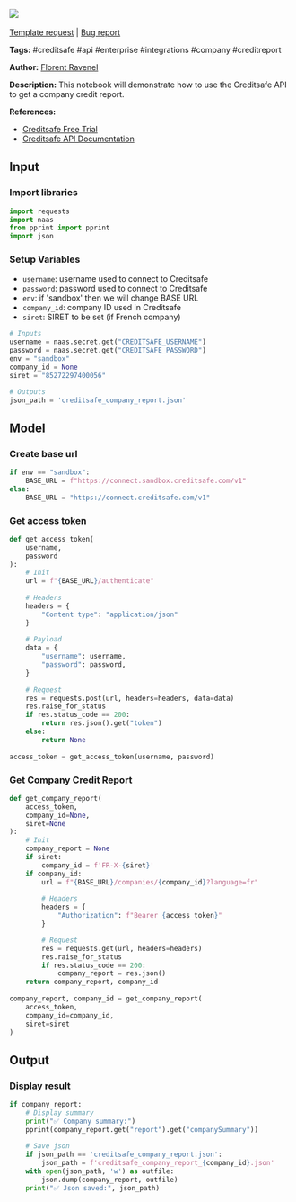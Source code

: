 <a href="https://app.naas.ai/user-redirect/naas/downloader?url=https://raw.githubusercontent.com/jupyter-naas/awesome-notebooks/master/Creditsafe/Creditsafe_Get_Company_Credit_Report.ipynb" target="_parent"><img src="https://naasai-public.s3.eu-west-3.amazonaws.com/open_in_naas.svg"/></a><br><br><a href="https://github.com/jupyter-naas/awesome-notebooks/issues/new?assignees=&labels=&template=template-request.md&title=Tool+-+Action+of+the+notebook+">Template request</a> | <a href="https://github.com/jupyter-naas/awesome-notebooks/issues/new?assignees=&labels=bug&template=bug_report.md&title=Creditsafe+-+Get+Company+Credit+Report:+Error+short+description">Bug report</a>

**Tags:** #creditsafe #api #enterprise #integrations #company #creditreport

**Author:** [Florent Ravenel](https://www.linkedin.com/in/florent-ravenel/)

**Description:** This notebook will demonstrate how to use the Creditsafe API to get a company credit report.

**References:**
- [Creditsafe Free Trial](https://www.creditsafe.com/gb/en/forms/free-trial.html?cta=Free%20trial&previousPage=api-documentation)
- [Creditsafe API Documentation](https://www.creditsafe.com/gb/en/enterprise/integrations/api-documentation.html#tag/Companies/operation/companyCreditReport)

## Input

### Import libraries


```python
import requests
import naas
from pprint import pprint
import json
```

### Setup Variables
- `username`: username used to connect to Creditsafe
- `password`: password used to connect to Creditsafe
- `env`: if 'sandbox' then we will change BASE URL
- `company_id`: company ID used in Creditsafe
- `siret`: SIRET to be set (if French company)


```python
# Inputs
username = naas.secret.get("CREDITSAFE_USERNAME")
password = naas.secret.get("CREDITSAFE_PASSWORD")
env = "sandbox"
company_id = None
siret = "85272297400056"

# Outputs
json_path = 'creditsafe_company_report.json'
```

## Model

### Create base url


```python
if env == "sandbox":
    BASE_URL = f"https://connect.sandbox.creditsafe.com/v1"
else:
    BASE_URL = "https://connect.creditsafe.com/v1"    
```

### Get access token


```python
def get_access_token(
    username,
    password
):
    # Init
    url = f"{BASE_URL}/authenticate"
    
    # Headers
    headers = {
        "Content type": "application/json"
    }
    
    # Payload
    data = {
        "username": username,
        "password": password,
    }
    
    # Request
    res = requests.post(url, headers=headers, data=data)
    res.raise_for_status
    if res.status_code == 200:
        return res.json().get("token")
    else:
        return None
    
access_token = get_access_token(username, password)
```

### Get Company Credit Report


```python
def get_company_report(
    access_token,
    company_id=None,
    siret=None
):
    # Init
    company_report = None
    if siret:
        company_id = f'FR-X-{siret}'
    if company_id:
        url = f"{BASE_URL}/companies/{company_id}?language=fr"
        
        # Headers
        headers = {
            "Authorization": f"Bearer {access_token}"
        }

        # Request
        res = requests.get(url, headers=headers)
        res.raise_for_status
        if res.status_code == 200:
            company_report = res.json()
    return company_report, company_id
    
company_report, company_id = get_company_report(
    access_token,
    company_id=company_id,
    siret=siret
)
```

## Output

### Display result


```python
if company_report:
    # Display summary
    print("✅ Company summary:")
    pprint(company_report.get("report").get("companySummary"))
    
    # Save json
    if json_path == 'creditsafe_company_report.json':
        json_path = f'creditsafe_company_report_{company_id}.json'
    with open(json_path, 'w') as outfile:
        json.dump(company_report, outfile)
    print("✅ Json saved:", json_path)
```
